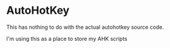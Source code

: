 # AutoHotKey

This has nothing to do with the actual autohotkey source code. 

I'm using this as a place to store my AHK scripts
